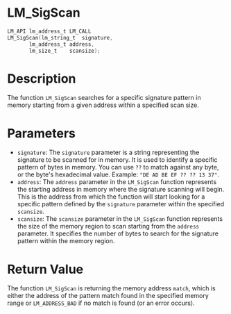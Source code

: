 # LM_SigScan

```c
LM_API lm_address_t LM_CALL
LM_SigScan(lm_string_t  signature,
	   lm_address_t address,
	   lm_size_t    scansize);
```

# Description
The function `LM_SigScan` searches for a specific signature pattern in memory starting from a given
address within a specified scan size.

# Parameters
 - `signature`: The `signature` parameter is a string representing the signature to be scanned for
in memory. It is used to identify a specific pattern of bytes in memory. You can use `??` to match
against any byte, or the byte's hexadecimal value. Example: `"DE AD BE EF ?? ?? 13 37"`.
 - `address`: The `address` parameter in the `LM_SigScan` function represents the starting address
in memory where the signature scanning will begin. This is the address from which the function will
start looking for a specific pattern defined by the `signature` parameter within the specified
`scansize`.
 - `scansize`: The `scansize` parameter in the `LM_SigScan` function represents the size of the
memory region to scan starting from the `address` parameter. It specifies the number of bytes to
search for the signature pattern within the memory region.

# Return Value
The function `LM_SigScan` is returning the memory address `match`, which is either the
address of the pattern match found in the specified memory range or `LM_ADDRESS_BAD` if no match is
found (or an error occurs).
